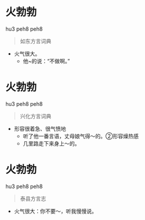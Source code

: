 # 火勃勃
hu3 peh8 peh8
> 如东方言词典
- 火气很大。
  - 他~的说：“不做啊。”

# 火勃勃
hu3 peh8 peh8
> 兴化方言词典
- 形容很着急、很气愤地
  - 听了他一番言语，丈母娘气得～的。②形容燥热感
  - 几里路走下来身上～的。

# 火勃勃
hu3 peh8 peh8
> 泰县方言志
- 火气很大：你不要～，听我慢慢说。
